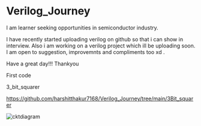 # Verilog_Journey



I am learner seeking opportunities in semiconductor industry. 

I have recently started uploading verilog on github so that i can show in interview. Also i am working on a verilog project which ill be uploading soon. 
I am open to suggestion, improvemnts and compliments too xd . 


Have a great day!!!
Thankyou



First code

3_bit_squarer

https://github.com/harshitthakur7168/Verilog_Journey/tree/main/3Bit_squarer

![cktdiagram](https://user-images.githubusercontent.com/96690206/184195346-cedbff4f-9921-45d8-9f2f-3c14c8c0c1f7.png)

